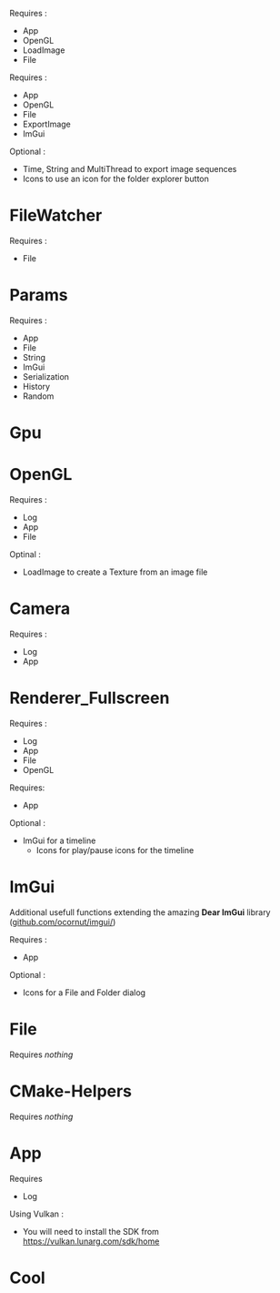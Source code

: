 Requires :
  - App
  - OpenGL
  - LoadImage
  - File

Requires :
  - App
  - OpenGL
  - File
  - ExportImage
  - ImGui

Optional :
  - Time, String and MultiThread to export image sequences
  - Icons to use an icon for the folder explorer button

# FileWatcher

Requires :
  - File

# Params

Requires :
  - App
  - File
  - String
  - ImGui
  - Serialization
  - History
  - Random

# Gpu
# OpenGL

Requires :
  - Log
  - App
  - File

Optinal :
  - LoadImage to create a Texture from an image file

# Camera

Requires :
  - Log
  - App

# Renderer_Fullscreen

Requires :
  - Log
  - App
  - File
  - OpenGL

Requires:
  - App

Optional :
  - ImGui for a timeline
    - Icons for play/pause icons for the timeline

# ImGui
Additional usefull functions extending the amazing **Dear ImGui** library ([github.com/ocornut/imgui/](https://github.com/ocornut/imgui/))

Requires :
  - App

Optional :
  - Icons for a File and Folder dialog

# File

Requires *nothing*

# CMake-Helpers

Requires *nothing*

# App

Requires
  - Log

Using Vulkan :
  - You will need to install the SDK from https://vulkan.lunarg.com/sdk/home

# Cool